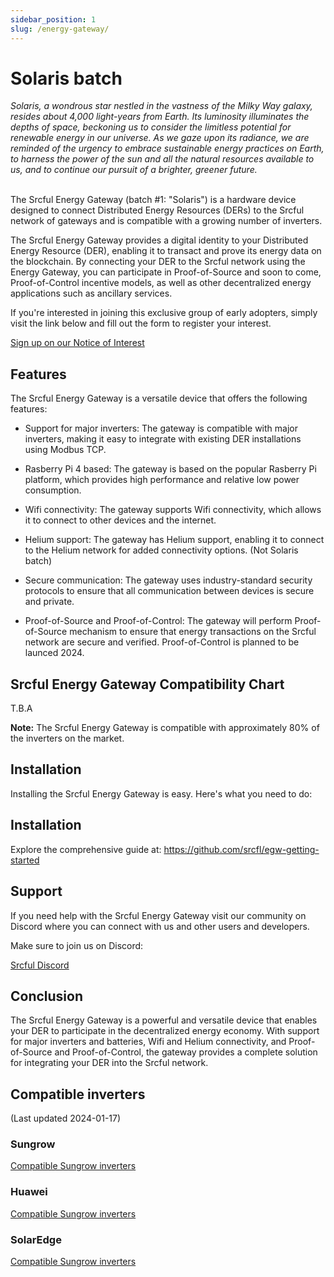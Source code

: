 ```yaml
---
sidebar_position: 1
slug: /energy-gateway/
---
```


# Solaris batch


<div class="alert alert--primary" role="alert">
<i>Solaris, a wondrous star nestled in the vastness of the Milky Way galaxy, resides about 4,000 light-years from Earth. Its luminosity illuminates the depths of space, beckoning us to consider the limitless potential for renewable energy in our universe. As we gaze upon its radiance, we are reminded of the urgency to embrace sustainable energy practices on Earth, to harness the power of the sun and all the natural resources available to us, and to continue our pursuit of a brighter, greener future.</i>
</div><br />

The Srcful Energy Gateway (batch #1: "Solaris") is a hardware device designed to connect Distributed Energy Resources (DERs) to the Srcful network of gateways and is compatible with a growing number of inverters. 

The Srcful Energy Gateway provides a digital identity to your Distributed Energy Resource (DER), enabling it to transact and prove its energy data on the blockchain. By connecting your DER to the Srcful network using the Energy Gateway, you can participate in Proof-of-Source and soon to come, Proof-of-Control incentive models, as well as other decentralized energy applications such as ancillary services.

If you're interested in joining this exclusive group of early adopters, simply visit the link below and fill out the form to register your interest.

<a class="button button--primary" href="https://forms.gle/nAdpEi4oCuNeBHto9">Sign up on our Notice of Interest</a>

## Features

The Srcful Energy Gateway is a versatile device that offers the following features:

- Support for major inverters: The gateway is compatible with major inverters, making it easy to integrate with existing DER installations using Modbus TCP.

- Rasberry Pi 4 based: The gateway is based on the popular Rasberry Pi platform, which provides high performance and relative low power consumption.

- Wifi connectivity: The gateway supports Wifi connectivity, which allows it to connect to other devices and the internet.

- Helium support: The gateway has Helium support, enabling it to connect to the Helium network for added connectivity options. (Not Solaris batch)

- Secure communication: The gateway uses industry-standard security protocols to ensure that all communication between devices is secure and private.

- Proof-of-Source and Proof-of-Control: The gateway will perform Proof-of-Source mechanism to ensure that energy transactions on the Srcful network are secure and verified. Proof-of-Control is planned to be launced 2024.

## Srcful Energy Gateway Compatibility Chart

T.B.A

**Note:** The Srcful Energy Gateway is compatible with approximately 80% of the inverters on the market.

## Installation

Installing the Srcful Energy Gateway is easy. Here's what you need to do:

## Installation
Explore the comprehensive guide at: https://github.com/srcfl/egw-getting-started

## Support

If you need help with the Srcful Energy Gateway visit our community on Discord where you can connect with us and other users and developers.

Make sure to join us on Discord:

<a class="button button--primary" href="https://discordapp.com/invite/tux5qPDcWw">Srcful Discord</a>

## Conclusion

The Srcful Energy Gateway is a powerful and versatile device that enables your DER to participate in the decentralized energy economy. With support for major inverters and batteries, Wifi and Helium connectivity, and Proof-of-Source and Proof-of-Control, the gateway provides a complete solution for integrating your DER into the Srcful network.

## Compatible inverters

(Last updated 2024-01-17)

### Sungrow

[Compatible Sungrow inverters](./compatible-inverter/sungrow.md)
<!-- | Model                           | Read       | Control    |
| ------------------------------- |:----------:|:----------:|
| G80KTL                          | ✅         | ❌         |
| LP_P34KSG                       | ✅         | ❌         |
| SG0.7RS-S                       | ✅         | ❌         |
| SG1.0RS-S                       | ✅         | ❌         |
| SG1.5RS-S                       | ✅         | ❌         |
| SG100CX                         | ✅         | ❌         |
| SG100CX-JP                      | ✅         | ❌         |
| SG10KTL-M                       | ✅         | ❌         |
| SG10KTL-MT                      | ✅         | ❌         |
| SG10RS                          | ✅         | ❌         |
| SG110CX                         | ✅         | ❌         |
| SG110CX-P2,SG75CX-P2            | ✅         | ❌         |
| SG110HV-M                       | ✅         | ❌         |
| SG111HV                         | ✅         | ❌         |
| SG125CX-P2                      | ✅         | ❌         |
| SG125HV                         | ✅         | ❌         |
| SG125HV-20                      | ✅         | ❌         |
| SG125HX                         | ✅         | ❌         |
| SG125HX-JP                      | ✅         | ❌         |
| SG12KTL-M                       | ✅         | ❌         |
| SG136TX                         | ✅         | ❌         |
| SG15KTL-M                       | ✅         | ❌         |
| SG17KTL-M                       | ✅         | ❌         |
| SG2.0RS-S                       | ✅         | ❌         |
| SG2.5RS-S                       | ✅         | ❌         |
| SG20KTL-M                       | ✅         | ❌         |
| SG225HX,SG250HX,SG320HX,SG350HX | ✅         | ❌         |
| SG25/30/33/36/40/50CX-P2        | ✅         | ❌         |
| SG250HX-IN                      | ✅         | ❌         |
| SG250HX-US                      | ✅         | ❌         |
| SG25CX-SA                       | ✅         | ❌         |
| SG285HX,SG333HX,SG350HX-US      | ✅         | ❌         |
| SG3.0RS                         | ✅         | ❌         |
| SG3.0RS-S                       | ✅         | ❌         |
| SG3.6RS                         | ✅         | ❌         |
| SG30CX                          | ✅         | ❌         |
| SG30KTL-M                       | ✅         | ❌         |
| SG30KTL-M-V31                   | ✅         | ❌         |
| SG33CX                          | ✅         | ❌         |
| SG33K3J                         | ✅         | ❌         |
| SG33KTL-M                       | ✅         | ❌         |
| SG34KJ                          | ✅         | ❌         |
| SG36CX-US                       | ✅         | ❌         |
| SG36KTL-M                       | ✅         | ❌         |
| SG4.0RS                         | ✅         | ❌         |
| SG40CX                          | ✅         | ❌         |
| SG49.5CX-JP                     | ✅         | ❌         |
| SG49K5J                         | ✅         | ❌         |
| SG5.0RS                         | ✅         | ❌         |
| SG5.0RS-ADA                     | ✅         | ❌         |
| SG5.5RS-JP                      | ✅         | ❌         |
| SG50CX                          | ✅         | ❌         |
| SG50KTL-M-20                    | ✅         | ❌         |
| SG5KTL-MT                       | ✅         | ❌         |
| SG6.0RS                         | ✅         | ❌         |
| SG60CX-US                       | ✅         | ❌         |
| SG60KTL                         | ✅         | ❌         |
| SG60KU-M                        | ✅         | ❌         |
| SG6KTL-MT                       | ✅         | ❌         |
| SG75CX                          | ✅         | ❌         |
| SG8.0RS                         | ✅         | ❌         |
| SG80BF                          | ✅         | ❌         |
| SG80HV                          | ✅         | ❌         |
| SG80KTL-20                      | ✅         | ❌         |
| SG80KTL-M                       | ✅         | ❌         |
| SG85BF                          | ✅         | ❌         |
| SG8KTL-M                        | ✅         | ❌         |
| SG9.0RS                         | ✅         | ❌         |
| SH10RT                          | ✅         | ❌         |
| SH10RT-20                       | ✅         | ✅         |
| SH10RT-V112                     | ✅         | ✅         |
| SH10RT-V122                     | ✅         | ✅         |
| SH3.0RS                         | ✅         | ✅         |
| SH3.6RS                         | ✅         | ✅         |
| SH3K6                           | ✅         | ❌         |
| SH3K6-30                        | ✅         | ❌         |
| SH4.0RS                         | ✅         | ✅         |
| SH4K6                           | ✅         | ❌         |
| SH4K6-30                        | ✅         | ❌         |
| SH5.0RS                         | ✅         | ✅         |
| SH5.0RT                         | ✅         | ✅         |
| SH5.0RT-20                      | ✅         | ✅         |
| SH5.0RT-V112                    | ✅         | ✅         |
| SH5.0RT-V122                    | ✅         | ✅         |
| SH5K-20                         | ✅         | ❌         |
| SH5K-30                         | ✅         | ❌         |
| SH5K-V13                        | ✅         | ❌         |
| SH6.0RS                         | ✅         | ✅         |
| SH6.0RT                         | ✅         | ✅         |
| SH6.0RT-20                      | ✅         | ✅         |
| SH6.0RT-V112                    | ✅         | ✅         |
| SH6.0RT-V122                    | ✅         | ✅         |
| SH8.0RT                         | ✅         | ✅         |
| SH8.0RT-20                      | ✅         | ✅         |
| SH8.0RT-V112                    | ✅         | ✅         |
| SH8.0RT-V122                    | ✅         | ✅         | -->

### Huawei

[Compatible Sungrow inverters](./compatible-inverter/huawei.md)

<!-- | Model                   | Read       | Control    |
| ----------------------- |:----------:|:----------:|
| SUN2000-100KTL-H0       | ✅         | ❌         |
| SUN2000-100KTL-H1       | ✅         | ❌         |
| SUN2000-100KTL-H2       | ✅         | ❌         |
| SUN2000-100KTL-INM0     | ✅         | ❌         |
| SUN2000-100KTL-M0       | ✅         | ❌         |
| SUN2000-100KTL-M1       | ✅         | ❌         |
| SUN2000-100KTL-USH0     | ✅         | ❌         |
| SUN2000-105KTL-H1       | ✅         | ❌         |
| SUN2000-10KTL           | ✅         | ❌         |
| SUN2000-10KTL           | ✅         | ❌         |
| SUN2000-10KTL-M0        | ✅         | ❌         |
| SUN2000-10KTL-M0        | ✅         | ❌         |
| SUN2000-10KTL-M0        | ✅         | ❌         |
| SUN2000-10KTL-M1        | ✅         | ❌         |
| SUN2000-10KTL-M2        | ✅         | ❌         |
| SUN2000-10KTL-USL0      | ✅         | ❌         |
| SUN2000-10KTL-USL0      | ✅         | ❌         |
| SUN2000-11.4KTL-USL0    | ✅         | ❌         |
| SUN2000-11.4KTL-USL0    | ✅         | ❌         |
| SUN2000-110KTL-M0       | ✅         | ❌         |
| SUN2000-111KTL-NHM0     | ✅         | ❌         |
| SUN2000-125KTL-JPH0     | ✅         | ❌         |
| SUN2000-125KTL-M0       | ✅         | ❌         |
| SUN2000-12KTL           | ✅         | ❌         |
| SUN2000-12KTL           | ✅         | ❌         |
| SUN2000-12KTL-M0        | ✅         | ❌         |
| SUN2000-12KTL-M0        | ✅         | ❌         |
| SUN2000-12KTL-M1        | ✅         | ❌         |
| SUN2000-12KTL-M2        | ✅         | ❌         |
| SUN2000-15KTL           | ✅         | ❌         |
| SUN2000-15KTL-M0        | ✅         | ❌         |
| SUN2000-15KTL-M0        | ✅         | ❌         |
| SUN2000-15KTL-M2        | ✅         | ❌         |
| SUN2000-15KTL-M3        | ✅         | ❌         |
| SUN2000-168KTL-H1       | ✅         | ❌         |
| SUN2000-175KTL-H0       | ✅         | ❌         |
| SUN2000-17KTL           | ✅         | ❌         |
| SUN2000-17KTL-M0        | ✅         | ❌         |
| SUN2000-17KTL-M0        | ✅         | ❌         |
| SUN2000-17KTL-M2        | ✅         | ❌         |
| SUN2000-17KTL-M3        | ✅         | ❌         |
| SUN2000-185KTL-H1       | ✅         | ❌         |
| SUN2000-185KTL-INH0     | ✅         | ❌         |
| SUN2000-193KTL-H0       | ✅         | ❌         |
| SUN2000-196KTL-H0       | ✅         | ❌         |
| SUN2000-196KTL-H1       | ✅         | ❌         |
| SUN2000-196KTL-H3       | ✅         | ❌         |
| SUN2000-200KTL-H2       | ✅         | ❌         |
| SUN2000-20KTL           | ✅         | ❌         |
| SUN2000-20KTL-M0        | ✅         | ❌         |
| SUN2000-20KTL-M0        | ✅         | ❌         |
| SUN2000-20KTL-M2        | ✅         | ❌         |
| SUN2000-20KTL-M3        | ✅         | ❌         |
| SUN2000-20KTL-M3        | ✅         | ❌         |
| SUN2000-215KTL-H0       | ✅         | ❌         |
| SUN2000-22KTL-US        | ✅         | ❌         |
| SUN2000-23KTL           | ✅         | ❌         |
| SUN2000-23KTL-M3        | ✅         | ❌         |
| SUN2000-24.5KTL         | ✅         | ❌         |
| SUN2000-24.5KTL-M3      | ✅         | ❌         |
| SUN2000-24.7KTL-JP      | ✅         | ❌         |
| SUN2000-25KTL-NAM3      | ✅         | ❌         |
| SUN2000-25KTL-US        | ✅         | ❌         |
| SUN2000-28KTL           | ✅         | ❌         |
| SUN2000-28KTL-M3        | ✅         | ❌         |
| SUN2000-29.9KTL         | ✅         | ❌         |
| SUN2000-29.9KTL-M3      | ✅         | ❌         |
| SUN2000-29.9KTL-M3      | ✅         | ❌         |
| SUN2000-2KTL-L0         | ✅         | ❌         |
| SUN2000-2KTL-L1         | ✅         | ❌         |
| SUN2000-3.68KTL-L10     | ✅         | ❌         |
| SUN2000-3.8KTL-USL0     | ✅         | ❌         |
| SUN2000-3.8KTL-USL0     | ✅         | ❌         |
| SUN2000-30KTL-A         | ✅         | ❌         |
| SUN2000-30KTL-M3        | ✅         | ❌         |
| SUN2000-30KTL-M3        | ✅         | ❌         |
| SUN2000-30KTL-M3        | ✅         | ❌         |
| SUN2000-30KTL-NAM3      | ✅         | ❌         |
| SUN2000-30KTL-US        | ✅         | ❌         |
| SUN2000-33KTL           | ✅         | ❌         |
| SUN2000-33KTL-A         | ✅         | ❌         |
| SUN2000-33KTL-E001      | ✅         | ❌         |
| SUN2000-33KTL-JP        | ✅         | ❌         |
| SUN2000-33KTL-NAM3      | ✅         | ❌         |
| SUN2000-33KTL-NH        | ✅         | ❌         |
| SUN2000-33KTL-NHM3      | ✅         | ❌         |
| SUN2000-33KTL-US        | ✅         | ❌         |
| SUN2000-36KTL           | ✅         | ❌         |
| SUN2000-36KTL-M3        | ✅         | ❌         |
| SUN2000-36KTL-M3        | ✅         | ❌         |
| SUN2000-36KTL-NAM3      | ✅         | ❌         |
| SUN2000-36KTL-US        | ✅         | ❌         |
| SUN2000-3KTL-CNL0       | ✅         | ❌         |
| SUN2000-3KTL-L0         | ✅         | ❌         |
| SUN2000-3KTL-L1         | ✅         | ❌         |
| SUN2000-3KTL-M0         | ✅         | ❌         |
| SUN2000-3KTL-M1         | ✅         | ❌         |
| SUN2000-4.6KTL-L1       | ✅         | ❌         |
| SUN2000-4.95KTL-JPL0    | ✅         | ❌         |
| SUN2000-4.95KTL-JPL1    | ✅         | ❌         |
| SUN2000-4.95KTL-NHL2    | ✅         | ❌         |
| SUN2000-40KTL           | ✅         | ❌         |
| SUN2000-40KTL-JP        | ✅         | ❌         |
| SUN2000-40KTL-M3        | ✅         | ❌         |
| SUN2000-40KTL-M3        | ✅         | ❌         |
| SUN2000-40KTL-NAM3      | ✅         | ❌         |
| SUN2000-40KTL-NH        | ✅         | ❌         |
| SUN2000-40KTL-NHM3      | ✅         | ❌         |
| SUN2000-40KTL-US        | ✅         | ❌         |
| SUN2000-42KTL           | ✅         | ❌         |
| SUN2000-42KTL-M3        | ✅         | ❌         |
| SUN2000-43KTL-IN-C1     | ✅         | ❌         |
| SUN2000-43KTL-INM3      | ✅         | ❌         |
| SUN2000-44KTL-M3        | ✅         | ❌         |
| SUN2000-45KTL-US-HV-D0  | ✅         | ❌         |
| SUN2000-4KTL-CNL0       | ✅         | ❌         |
| SUN2000-4KTL-L0         | ✅         | ❌         |
| SUN2000-4KTL-L1         | ✅         | ❌         |
| SUN2000-4KTL-M0         | ✅         | ❌         |
| SUN2000-4KTL-M1         | ✅         | ❌         |
| SUN2000-50KTL           | ✅         | ❌         |
| SUN2000-50KTL-C1        | ✅         | ❌         |
| SUN2000-50KTL-JPM0      | ✅         | ❌         |
| SUN2000-50KTL-JPM1      | ✅         | ❌         |
| SUN2000-50KTL-M0        | ✅         | ❌         |
| SUN2000-50KTL-M3        | ✅         | ❌         |
| SUN2000-55KTL-HV-D1     | ✅         | ❌         |
| SUN2000-55KTL-HV-D1-001 | ✅         | ❌         |
| SUN2000-55KTL-IN-HV-D1  | ✅         | ❌         |
| SUN2000-5KTL-CNL0       | ✅         | ❌         |
| SUN2000-5KTL-L0         | ✅         | ❌         |
| SUN2000-5KTL-L1         | ✅         | ❌         |
| SUN2000-5KTL-M0         | ✅         | ❌         |
| SUN2000-5KTL-M0         | ✅         | ❌         |
| SUN2000-5KTL-M1         | ✅         | ❌         |
| SUN2000-5KTL-USL0       | ✅         | ❌         |
| SUN2000-5KTL-USL0       | ✅         | ❌         |
| SUN2000-60KTL-HV-D1     | ✅         | ❌         |
| SUN2000-60KTL-HV-D1-001 | ✅         | ❌         |
| SUN2000-60KTL-M0        | ✅         | ❌         |
| SUN2000-63KTL-JPH0      | ✅         | ❌         |
| SUN2000-63KTL-JPM0      | ✅         | ❌         |
| SUN2000-65KTL-M0        | ✅         | ❌         |
| SUN2000-6KTL-CNL0       | ✅         | ❌         |
| SUN2000-6KTL-L1         | ✅         | ❌         |
| SUN2000-6KTL-M0         | ✅         | ❌         |
| SUN2000-6KTL-M0         | ✅         | ❌         |
| SUN2000-6KTL-M1         | ✅         | ❌         |
| SUN2000-7.6KTL-USL0     | ✅         | ❌         |
| SUN2000-7.6KTL-USL0     | ✅         | ❌         |
| SUN2000-70KTL-C1        | ✅         | ❌         |
| SUN2000-70KTL-INM0      | ✅         | ❌         |
| SUN2000-75KTL-C1        | ✅         | ❌         |
| SUN2000-8KTL            | ✅         | ❌         |
| SUN2000-8KTL            | ✅         | ❌         |
| SUN2000-8KTL-M0         | ✅         | ❌         |
| SUN2000-8KTL-M0         | ✅         | ❌         |
| SUN2000-8KTL-M0         | ✅         | ❌         |
| SUN2000-8KTL-M1         | ✅         | ❌         |
| SUN2000-8KTL-M2         | ✅         | ❌         |
| SUN2000-90KTL-H0        | ✅         | ❌         |
| SUN2000-90KTL-H1        | ✅         | ❌         |
| SUN2000-90KTL-H2        | ✅         | ❌         |
| SUN2000-95KTL-INH0      | ✅         | ❌         |
| SUN2000-95KTL-INH1      | ✅         | ❌         |
| SUN2000-9KTL-USL0       | ✅         | ❌         |
| SUN2000-9KTL-USL0       | ✅         | ❌         |
| SUN2000L-2KTL           | ✅         | ❌         |
| SUN2000L-3.68KTL        | ✅         | ❌         |
| SUN2000L-3KTL           | ✅         | ❌         |
| SUN2000L-3KTL-CN        | ✅         | ❌         |
| SUN2000L-3KTL-CN-4G     | ✅         | ❌         |
| SUN2000L-4.125KTL-JP    | ✅         | ❌         |
| SUN2000L-4.6KTL         | ✅         | ❌         |
| SUN2000L-4.95KTL-JP     | ✅         | ❌         |
| SUN2000L-4KTL           | ✅         | ❌         |
| SUN2000L-4KTL-CN        | ✅         | ❌         |
| SUN2000L-4KTL-CN-4G     | ✅         | ❌         |
| SUN2000L-5KTL           | ✅         | ❌         |
| SUN2000L-5KTL-CN        | ✅         | ❌         |
| SUN2000L-5KTL-CN-4G     | ✅         | ❌         |
| SUN8000-500KTL          | ✅         | ❌         | -->

### SolarEdge

[Compatible Sungrow inverters](./compatible-inverter/solaredge.md)

<!-- | Model      | Read       | Control    |
| ---------- |:----------:|:----------:|
| SE3K-SE10K | ✅         | ❌         | -->
